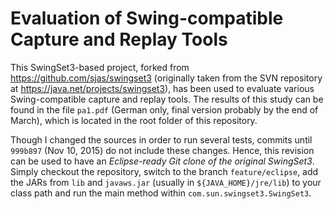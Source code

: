 # Evaluation of Swing-compatible Capture and Replay Tools #

This SwingSet3-based project, forked from https://github.com/sjas/swingset3 (originally taken from the SVN repository at https://java.net/projects/swingset3), has been used to evaluate various Swing-compatible capture and replay tools. The results of this study can be found in the file `pa1.pdf` (German only, final version probably by the end of March), which is located in the root folder of this repository.

Though I changed the sources in order to run several tests, commits until `999b897` (Nov 10, 2015) do not include these changes. Hence, this revision can be used to have an *Eclipse-ready Git clone of the original SwingSet3*. Simply checkout the repository, switch to the branch `feature/eclipse`, add the JARs from `lib` and `javaws.jar` (usually in `${JAVA_HOME}/jre/lib`) to your class path and run the main method within `com.sun.swingset3.SwingSet3`.
